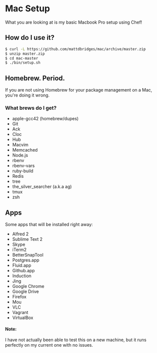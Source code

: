 # Mac Setup

What you are looking at is my basic Macbook Pro setup using Chef!

## How do I use it?

```bash
$ curl -L https://github.com/mattdbridges/mac/archive/master.zip
$ unzip master.zip
$ cd mac-master
$ ./bin/setup.sh
```

## Homebrew. Period.

If you are not using Homebrew for your package management on a Mac, you're doing it wrong.

### What brews do I get?

* apple-gcc42 (homebrew/dupes)
* Git
* Ack
* Cloc
* Hub
* Macvim
* Memcached
* Node.js
* rbenv
* rbenv-vars
* ruby-build
* Redis
* tree
* the_silver_searcher (a.k.a ag)
* tmux
* zsh

## Apps

Some apps that will be installed right away:

* Alfred 2
* Sublime Text 2
* Skype
* iTerm2
* BetterSnapTool
* Postgres.app
* Fluid.app
* Github.app
* Induction
* Jing
* Google Chrome
* Google Drive
* Firefox
* Mou
* VLC
* Vagrant
* VirtualBox

#### Note:

I have not actually been able to test this on a new machine, but it runs perfectly on my current one with no issues.

